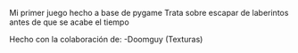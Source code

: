Mi primer juego hecho a base de pygame
Trata sobre escapar de laberintos antes de que se acabe el tiempo

Hecho con la colaboración de:
-Doomguy (Texturas)
